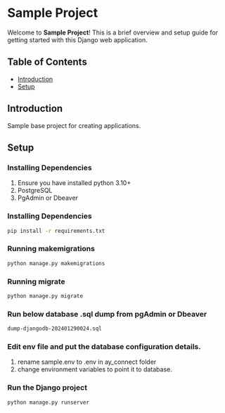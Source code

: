 # Sample Project

Welcome to **Sample Project**! This is a brief overview and setup guide for getting started with this Django web application.

## Table of Contents
- [Introduction](#introduction)
- [Setup](#setup)

## Introduction

Sample base project for creating applications.

## Setup

### Installing Dependencies

1. Ensure you have installed python 3.10+
2. PostgreSQL
3. PgAdmin or Dbeaver
   
### Installing Dependencies
```bash
pip install -r requirements.txt
```
### Running makemigrations
```bash
python manage.py makemigrations
```
### Running migrate
```bash
python manage.py migrate
```
### Run below database .sql dump from pgAdmin or Dbeaver
```bash
dump-djangodb-202401290024.sql
```

### Edit env file and put the database configuration details.
1. rename sample.env to .env in ay_connect folder 
2. change environment variables to point it to database.

### Run the Django project
```bash
python manage.py runserver
```
